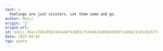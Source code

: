```yaml
---
text: >
  Feelings are just visitors. Let them come and go.
author: Mooji
origin: "1"
origin_url: 
id: mooji-36ac174b195674d4ad8f43b03c7534d42da696d383df1eb9e21cb5161577cbda
date: 2025-09-02
typ: quote
---
```

